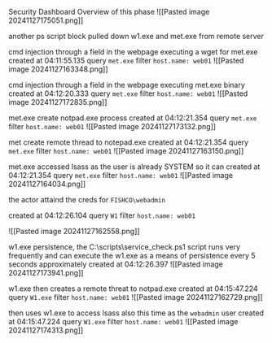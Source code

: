 Security Dashboard Overview of this phase
![[Pasted image 20241127175051.png]]


another ps script block pulled down w1.exe and met.exe from remote server

cmd injection through a field in the webpage executing a wget for met.exe
created at 04:11:55.135
query `met.exe` filter `host.name: web01`
![[Pasted image 20241127163348.png]]

cmd injection through a field in the webpage executing met.exe binary
created at 04:12:20.333
query `met.exe` filter `host.name: web01`
![[Pasted image 20241127172835.png]]

met.exe create notpad.exe process
created at 04:12:21.354
query `met.exe` filter `host.name: web01`
![[Pasted image 20241127173132.png]]

met create remote thread to notepad.exe
created at 04:12:21.354
query `met.exe` filter `host.name: web01`
![[Pasted image 20241127163150.png]]


met.exe accessed lsass as the user is already SYSTEM so it can
created at 04:12:21.354
query `met.exe` filter `host.name: web01`
![[Pasted image 20241127164034.png]]


the actor attaind the creds for `FISHCO\webadmin`


created at 04:12:26.104
query `W1` filter `host.name: web01`

![[Pasted image 20241127162558.png]]

w1.exe persistence, the C:\scripts\service_check.ps1 script runs very frequently and can execute the w1.exe as a means of persistence every 5 seconds approximately 
created at 04:12:26.397
![[Pasted image 20241127173941.png]]

w1.exe then creates a remote threat to notpad.exe
created at 04:15:47.224
query `W1.exe` filter `host.name: web01`
![[Pasted image 20241127162729.png]]

then uses w1.exe to access lsass also this time as the `webadmin` user
created at 04:15:47.224
query `W1.exe` filter `host.name: web01`
![[Pasted image 20241127174313.png]]









